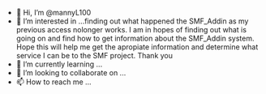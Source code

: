 - 👋 Hi, I’m @mannyL100
- 👀 I’m interested in ...finding out what happened the SMF_Addin as my previous access nolonger works. I am in hopes of finding out what is going on and find how to get information about the SMF_Addin system. Hope this will help me get the apropiate information and determine what service I can be to the SMF project.  Thank you
- 🌱 I’m currently learning ...
- 💞️ I’m looking to collaborate on ...
- 📫 How to reach me ...

<!---
mannyL100/mannyL100 is a ✨ special ✨ repository because its `README.md` (this file) appears on your GitHub profile.
You can click the Preview link to take a look at your changes.
--->
